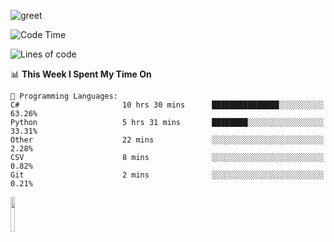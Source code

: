 ![greet](https://user-images.githubusercontent.com/44234583/146624354-9d461392-3676-4e7a-b12f-debc7319f53b.gif) 


<!--START_SECTION:waka-->
![Code Time](http://img.shields.io/badge/Code%20Time-366%20hrs%2045%20mins-blue)

![Lines of code](https://img.shields.io/badge/From%20Hello%20World%20I%27ve%20Written-643%20Thousand%20lines%20of%20code-blue)

📊 **This Week I Spent My Time On** 

```text
💬 Programming Languages: 
C#                       10 hrs 30 mins      ███████████████░░░░░░░░░░   63.26% 
Python                   5 hrs 31 mins       ████████░░░░░░░░░░░░░░░░░   33.31% 
Other                    22 mins             ░░░░░░░░░░░░░░░░░░░░░░░░░   2.28% 
CSV                      8 mins              ░░░░░░░░░░░░░░░░░░░░░░░░░   0.82% 
Git                      2 mins              ░░░░░░░░░░░░░░░░░░░░░░░░░   0.21%

```


<!--END_SECTION:waka-->
<img src="https://user-images.githubusercontent.com/44234583/191059235-95ebfce1-7fc7-4eee-baff-214d902e7c18.gif" width="12%"/>
